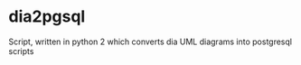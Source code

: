 dia2pgsql
=========

Script, written in python 2 which converts dia UML diagrams into postgresql scripts
